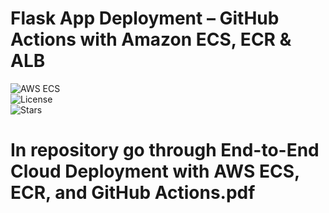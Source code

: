 # Flask App Deployment – GitHub Actions with Amazon ECS, ECR & ALB

![AWS ECS](https://img.shields.io/badge/AWS-ECS-orange?logo=amazonaws)  
![License](https://img.shields.io/badge/License-MIT-green)  
![Stars](https://img.shields.io/github/stars/your-repo?style=social)

# In repository go through End-to-End Cloud Deployment with AWS ECS, ECR, and GitHub Actions.pdf 


